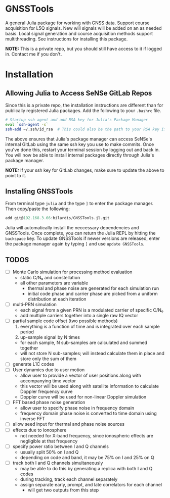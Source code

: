 # GNSSTools

A general Julia package for working with GNSS data. Support course acquisition for L5Q signals. New will signals will be added on an as needed basis. Local signal generation and course acquisition methods support multithreading. See instructions for installing this package.

**NOTE:** This is a private repo, but you should still have access to it if logged in. Contact me if you don't.

# Installation

## Allowing Julia to Access SeNSe GitLab Repos

Since this is a private repo, the installation instructions are different than for publically registered Julia packages. Add the following to your `.bashrc` file.

```bash
# Startup ssh-agent and add RSA key for Julia's Package Manager
eval `ssh-agent -s`
ssh-add ~/.ssh/id_rsa  # This could also be the path to your RSA key if it is named differently
```

The above ensures that Julia's package manager can access SeNSe's internal GitLab using the same ssh key you use to make commits. Once you've done this, restart your terminal session by logging out and back in. You will now be able to install internal packages directly through Julia's package manager.

**NOTE:** If your ssh key for GitLab changes, make sure to update the above to point to it.

## Installing GNSSTools

From terminal type `julia` and the type `]` to enter the package manager. Then copy/paste the following:

```julia
add git@192.168.3.66:bilardis/GNSSTools.jl.git
```

Julia will automatically install the neccessary dependencies and GNSSTools. Once complete, you can return the Julia REPL by hitting the `backspace` key. To update GNSSTools if newer versions are released, enter the package manager again by typing `]` and use `update GNSSTools`.


## TODOS

- [ ] Monte Carlo simulation for processing method evaluation
  * static C/N₀ and constellation
  * all other parameters are variable
    + thermal and phase noise are generated for each simulation run
    + initial code phase and carrier phase are picked from a uniform distribution at each iteration
- [ ] multi-PRN simulation
  * each signal from a given PRN is a modulated carrier of specific C/N₀
  * add multiple carriers together into a single raw IQ vector
- [ ] partial sample code offset (two possible methods)
  1. everything is a function of time and is integrated over each sample period
  2. up-sample signal by N times
    - for each sample, N sub-samples are calculated and summed together
    - will not store N sub-samples; will instead calculate them in place and store only the sum of them
- [ ] generate L1C codes
- [ ] User dynamics due to user motion
  * allow user to provide a vector of user positions along with accompanying time vector
  * this vector will be used along with satellite information to calculate Doppler frequency curve
  * Doppler curve will be used for non-linear Doppler simulation
- [ ] FFT based phase noise generation
  * allow user to specify phase noise in frequency domain
  * frequency domain phase noise is converted to time domain using inverse FFT
- [ ] allow seed input for thermal and phase noise sources
- [ ] effects due to ionosphere
  * not needed for X-band frequency, since ionospheric effects are negligible at that frequency
- [ ] specify power ratio between I and Q channels
  * usually split 50% on I and Q
  * depending on code and band, it may be 75% on I and 25% on Q
- [ ] track both I and Q channels simultaneously
  * may be able to do this by generating a replica with both I and Q codes
  * during tracking, track each channel separately
  * assign separate early, prompt, and late correlators for each channel
    * will get two outputs from this step

